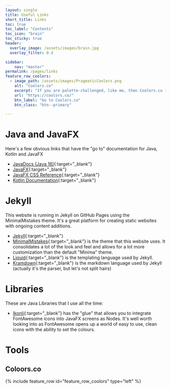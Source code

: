 ```yaml
---
layout: single
title: Useful Links
short_title: Links
toc: true
toc_label: "Contents"
toc_icon: "brain"
toc_sticky: true
header:
  overlay_image: /assets/images/brain.jpg
  overlay_filter: 0.4

sidebar:
    nav: "master"
permalink: /pages/links
feature_row_coolors:
  - image_path: /assets/images/PragmaticCoolors.png
    alt: "Coolors.co"
    excerpt: "If you are palette-challenged, like me, then Coolors.co is the place to go.  It's a suite of tools that helps you to create colour palettes that are professional and balanced.  I use the Palette Generator a lot.  Bring up the page and hit the space-bar until a colour pops up that you like.  Lock it in, and then hit the space-bar again.  Rinse and repeat until you have a 5 colour palette that you like."
    url: "https://coolors.co/"
    btn_label: "Go to Coolors.co"
    btn_class: "btn--primary"

---
```

# Java and JavaFX

Here's a few obvious links that have the "go to" documentation for Java, Kotlin and JavaFX

- [JavaDocs (Java 16)](https://openjfx.io/javadoc/16/index.html){:target="_blank"}
- [JavaFX](https://openjfx.io/javadoc/16/index.html){:target="_blank"}
- [JavaFX CSS Reference](https://openjfx.io/javadoc/16/javafx.graphics/javafx/scene/doc-files/cssref.html){:target="_blank"}
- [Kotlin Documentation](https://kotlinlang.org/docs/home.html){:target="_blank"}

# Jekyll

This website is running in Jekyll on GitHub Pages using the MinimalMistakes theme.  It's a great platform for creating static websites with ongoing content additions.

- [Jekyll](https://jekyllrb.com/){:target="_blank"}
- [MinimalMistakes](https://mmistakes.github.io/minimal-mistakes/){:target="_blank"} is the theme that this website uses.  It consolidates a lot of the look and feel and allows for a lot more customization than the default "Minima" theme.
- [Liquid](https://shopify.github.io/liquid/){:target="_blank"} is the templating language used by Jekyll.
- [Kramdown](https://kramdown.gettalong.org/index.html){:target="_blank"} is the markdown language used by Jekyll (actually it's the parser, but let's not split hairs)

# Libraries

These are Java Libraries that I use all the time:

- [Ikonli](https://kordamp.org/ikonli/){:target="_blank"}
 has the "glue" that allows you to integrate FontAwesome icons into JavaFX screens as Nodes.  It's well worth looking into as FontAwesome opens up a world of easy to use, clean icons with the ability to set the colours.




# Tools

## Coloors.co

{% include feature_row id="feature_row_coolors" type="left" %}
